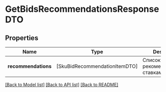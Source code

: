 # GetBidsRecommendationsResponseDTO

## Properties
Name | Type | Description | Notes
------------ | ------------- | ------------- | -------------
**recommendations** | [SkuBidRecommendationItemDTO] | Список товаров с рекомендованными ставками. | 

[[Back to Model list]](../README.md#documentation-for-models) [[Back to API list]](../README.md#documentation-for-api-endpoints) [[Back to README]](../README.md)


